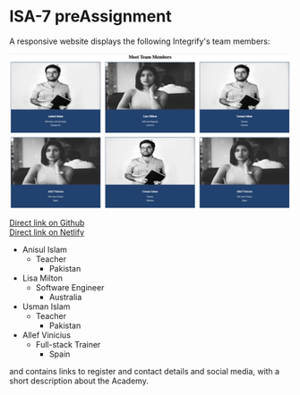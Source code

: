 # ISA-7 preAssignment

A responsive website displays the following Integrify's team members:

![Image of the team members](./images/team-members.png)

[Direct link on Github](https://wael35nl.github.io/ISA-HTML-CSS-PreAssignment/)  
[Direct link on Netlify](https://amazing-muffin-9c69c6.netlify.app)

- Anisul Islam
  - Teacher
    - Pakistan
- Lisa Milton
  - Software Engineer
    - Australia
- Usman Islam
  - Teacher
    - Pakistan
- Allef Vinicius
  - Full-stack Trainer
    - Spain

and contains links to register and contact details and social media, with a short description about the Academy.